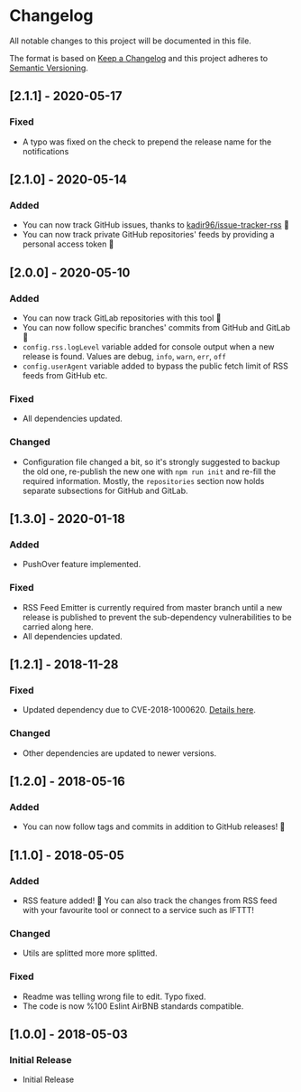 # Changelog
All notable changes to this project will be documented in this file.

The format is based on [Keep a Changelog](http://keepachangelog.com/en/1.0.0/)
and this project adheres to [Semantic Versioning](http://semver.org/spec/v2.0.0.html).

## [2.1.1] - 2020-05-17
### Fixed
- A typo was fixed on the check to prepend the release name for the notifications

## [2.1.0] - 2020-05-14
### Added
- You can now track GitHub issues, thanks to [kadir96/issue-tracker-rss](https://github.com/kadir96/issue-tracker-rss) 🎉
- You can now track private GitHub repositories' feeds by providing a personal access token 🎉

## [2.0.0] - 2020-05-10
### Added
- You can now track GitLab repositories with this tool 🎉
- You can now follow specific branches' commits from GitHub and GitLab 🎉
- `config.rss.logLevel` variable added for console output when a new release is found. Values are debug, `info`, `warn`, `err`, `off`
- `config.userAgent` variable added to bypass the public fetch limit of RSS feeds from GitHub etc.

### Fixed
- All dependencies updated.

### Changed
- Configuration file changed a bit, so it's strongly suggested to backup the old one, re-publish the new one with `npm run init` and re-fill the required information. Mostly, the `repositories` section now holds separate subsections for GitHub and GitLab.

## [1.3.0] - 2020-01-18
### Added
- PushOver feature implemented.

### Fixed
- RSS Feed Emitter is currently required from master branch until a new release is published to prevent the sub-dependency vulnerabilities to be carried along here.
- All dependencies updated.

## [1.2.1] - 2018-11-28
### Fixed
- Updated dependency due to CVE-2018-1000620. [Details here](https://github.com/filipedeschamps/rss-feed-emitter/pull/173).

### Changed
- Other dependencies are updated to newer versions.

## [1.2.0] - 2018-05-16
### Added
- You can now follow tags and commits in addition to GitHub releases! 🎉


## [1.1.0] - 2018-05-05
### Added
- RSS feature added! 🎉 You can also track the changes from RSS feed with your favourite tool or connect to a service such as IFTTT!

### Changed
- Utils are splitted more more splitted.

### Fixed
- Readme was telling wrong file to edit. Typo fixed.
- The code is now %100 Eslint AirBNB standards compatible.

## [1.0.0] - 2018-05-03
### Initial Release
- Initial Release
